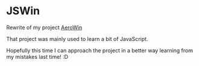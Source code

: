 # JSWin
 Rewrite of my project [AeroWin](https://github.com/thennothinghappened/win7site/)

 That project was mainly used to learn a bit of JavaScript.

 Hopefully this time I can approach the project in a better way learning from my mistakes last time! :D

